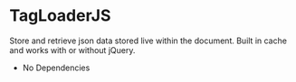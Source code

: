 # TagLoaderJS
Store and retrieve json data stored live within the document. Built in cache and works with or without jQuery.

* No Dependencies